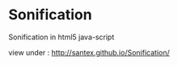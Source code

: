 # Sonification
Sonification in html5 java-script

view under : http://santex.github.io/Sonification/
